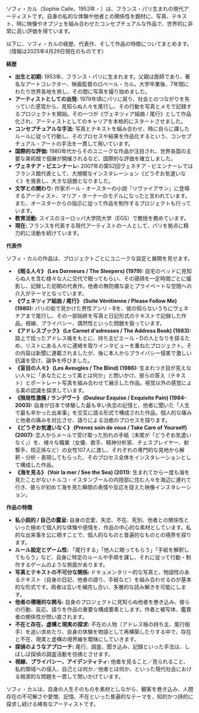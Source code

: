 ソフィ・カル（Sophie Calle、1953年 - ）は、フランス・パリ生まれの現代アーティストです。自身の私的な体験や他者との関係性を題材に、写真、テキスト、時に映像やオブジェを組み合わせたコンセプチュアルな作品で、世界的に非常に高い評価を得ています。

以下に、ソフィ・カルの経歴、代表作、そして作品の特徴についてまとめます。（情報は2025年4月29日現在のものです）

**経歴**

* **出生と初期:** 1953年、フランス・パリに生まれます。父親は医師であり、著名なアートコレクター、映画監督のロベール・カル。大学卒業後、7年間にわたり世界各地を旅し、その間に写真を撮り始めました。
* **アーティストとしての出発:** 1979年頃にパリに戻り、社会とのつながりを失っていた感覚から、見知らぬ人々を尾行し、その行動を写真とメモで記録するプロジェクトを開始。その一つが《ヴェネツィア組曲 / 尾行》として作品化され、アーティストとしてのキャリアを本格的にスタートさせました。
* **コンセプチュアルな手法:** 写真とテキストを組み合わせ、時に自らに課したルールに従って行動し、そのプロセスや結果を作品化するという、コンセプチュアル・アートの手法を一貫して用いています。
* **国際的な評価:** 1980年代からそのユニークな作品が注目され、世界各国の主要な美術館で個展が開催されるなど、国際的な評価を確立しました。
* **ヴェネチア・ビエンナーレ:** 2007年の第52回ヴェネチア・ビエンナーレではフランス館代表として、大規模なインスタレーション《どうぞお気遣いなく》を発表し、大きな話題となりました。
* **文学との関わり:** 作家ポール・オースターの小説『リヴァイアサン』に登場するアーティスト、マリア・ターナーのモデルになったと言われています。また、オースターからの指示に従って作品を制作するプロジェクトも行っています。
* **教育活動:** スイスのヨーロッパ大学院大学（EGS）で教授を務めています。
* **現在:** フランスを代表する現代アーティストの一人として、パリを拠点に精力的に活動を続けています。

**代表作**

ソフィ・カルの作品は、プロジェクトごとにユニークな設定と展開を見せます。

* **《眠る人々》 (Les Dormeurs / The Sleepers) (1979):** 自宅のベッドに見知らぬ人を含む様々な人に交代で眠ってもらい、その寝顔を一定時間ごとに撮影し、記録した初期の代表作。他者の無防備な姿とプライベートな空間への介入がテーマとなっています。
* **《ヴェネツィア組曲 / 尾行》 (Suite Vénitienne / Please Follow Me) (1980):** パリの街で見かけた男性アンリ・Bを、彼の知らないうちにヴェネチアまで尾行し、その一部始終を写真と日記形式のテキストで記録した作品。視線、プライバシー、偶然性といった問題を扱っています。
* **《アドレスブック》 (Le Carnet d'adresses / The Address Book) (1983):** 路上で拾ったアドレス帳をもとに、持ち主ピエール・Dの人となりを探るため、リストにある人々に連絡を取りインタビューを重ねたプロジェクト。その内容は新聞に連載されましたが、後に本人からプライバシー侵害で激しい抗議を受け、論争を呼びました。
* **《盲目の人々》 (Les Aveugles / The Blind) (1986):** 生まれつき目が見えない人々に「あなたにとって美とは何か」と問いかけ、彼らの答え（テキスト）とポートレート写真を組み合わせて展示した作品。視覚以外の感覚による美の認識を探求しています。
* **《限局性激痛 / ランデヴー》 (Douleur Exquise / Exquisite Pain) (1984-2003):** 自身が日本で体験した最も辛い失恋の記憶と、他者に聞いた「人生で最も辛かった出来事」を交互に語る形式で構成された作品。個人的な痛みと他者の痛みを対比させ、語りによる治癒のプロセスを探ります。
* **《どうぞお気遣いなく》 (Prenez soin de vous / Take Care of Yourself) (2007):** 恋人からメールで受け取った別れの手紙（末尾が「どうぞお気遣いなく」）を、様々な職業（女優、歌手、精神分析家、チェスプレイヤー、射撃手、校正係など）の女性107人に渡し、それぞれの専門的な見地から解釈・分析・表現してもらった、そのプロセス全体をインスタレーションとして構成した作品。
* **《海を見る》 (Voir la mer / See the Sea) (2011):** 生まれてから一度も海を見たことがないトルコ・イスタンブールの内陸部に住む人々を海辺に連れて行き、彼らが初めて海を見た瞬間の表情や反応を捉えた映像インスタレーション。

**作品の特徴**

* **私小説的 / 自己の露呈:** 自身の恋愛、失恋、不在、死別、他者との関係性といった極めて個人的な体験や感情を、作品の中心的な素材としています。私的な出来事を公に晒すことで、個人的なものと普遍的なものとの境界を探ります。
* **ルール設定とゲーム性:** 「尾行する」「他人に眠ってもらう」「手紙を解釈してもらう」など、自身に特定のルールや手順を課し、それに従って行動・制作するゲームのような側面があります。
* **写真とテキストの不可分な関係:** ドキュメンタリー的な写真と、物語性のあるテキスト（自身の日記、他者の語り、手紙など）を組み合わせるのが基本的な形式です。両者は互いを補完し合い、多層的な読み解きを可能にします。
* **他者の積極的な関与:** 自身のプロジェクトに見知らぬ他者を巻き込み、彼らの行動、反応、語りを作品の重要な構成要素とします。作者と被写体、鑑賞者の関係性が問い直されます。
* **不在と存在、虚構と現実の探求:** 不在の人物（アドレス帳の持ち主、尾行相手）を追い求めたり、自身の体験を物語として再構築したりする中で、存在と不在、現実と虚構の境界線を曖昧にしていきます。
* **探偵のようなアプローチ:** 尾行、調査、聞き込み、記録といった手法は、しばしば探偵の調査活動を彷彿とさせます。
* **視線、プライバシー、アイデンティティ:** 他者を見ること／見られること、私的領域への侵入、自己とは何か／他者とは何か、といった現代社会における根源的な問題を一貫して問いかけています。

ソフィ・カルは、自身の人生そのものを素材としながら、観客を巻き込み、人間存在の不可解さや愛憎、記憶、不在といった普遍的なテーマを、知的かつ詩的に探求し続ける稀有なアーティストです。